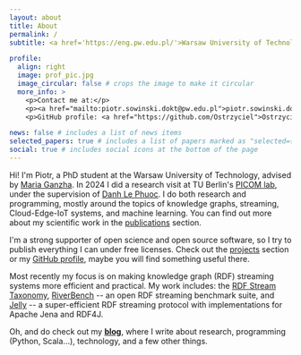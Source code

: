 ```yaml
---
layout: about
title: About
permalink: /
subtitle: <a href='https://eng.pw.edu.pl/'>Warsaw University of Technology</a> <strong>|</strong> <a href='https://www.ibspan.waw.pl/en/home/'>Systems Research Institute, Polish Academy of Sciences</a>

profile:
  align: right
  image: prof_pic.jpg
  image_circular: false # crops the image to make it circular
  more_info: >
    <p>Contact me at:</p>
    <p><a href="mailto:piotr.sowinski.dokt@pw.edu.pl">piotr.sowinski.dokt@pw.edu.pl</a></p>
    <p>GitHub profile: <a href="https://github.com/Ostrzyciel">Ostrzyciel</a></p>

news: false # includes a list of news items
selected_papers: true # includes a list of papers marked as "selected={true}"
social: true # includes social icons at the bottom of the page
---
```


Hi! I'm Piotr, a PhD student at the Warsaw University of Technology, advised by [Maria Ganzha](https://pages.mini.pw.edu.pl/~ganzham/www/). In 2024 I did a research visit at TU Berlin's [PICOM lab](https://picom.ai/), under the supervision of [Danh Le Phuoc](https://danhlephuoc.info/). I do both research and programming, mostly around the topics of knowledge graphs, streaming, Cloud-Edge-IoT systems, and machine learning. You can find out more about my scientific work in the [publications](/publications/) section.

I'm a strong supporter of open science and open source software, so I try to publish everything I can under free licenses. Check out the [projects](/projects/) section or my [GitHub profile](https://github.com/Ostrzyciel), maybe you will find something useful there.

Most recently my focus is on making knowledge graph (RDF) streaming systems more efficient and practical. My work includes: the [RDF Stream Taxonomy](https://w3id.org/stax/), [RiverBench](https://w3id.org/riverbench/) -- an open RDF streaming benchmark suite, and [Jelly](https://jelly-rdf.github.io/dev/user-guide/) -- a super-efficient RDF streaming protocol with implementations for Apache Jena and RDF4J.

Oh, and do check out my **[blog](/blog/)**, where I write about research, programming (Python, Scala...), technology, and a few other things.
